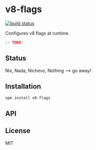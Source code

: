 # v8-flags
[![build status](https://secure.travis-ci.org/thlorenz/v8-flags.png)](http://travis-ci.org/thlorenz/v8-flags)

Configures v8 flags at runtime.

```js
// TODO
```

## Status

Nix, Nada, Nichevo, Nothing --> go away!
## Installation

    npm install v8-flags

## API


## License

MIT
